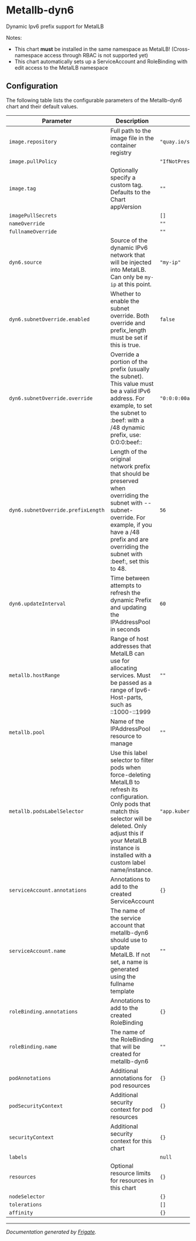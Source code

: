 
Metallb-dyn6
===========

Dynamic Ipv6 prefix support for MetalLB

Notes:
- This chart **must** be installed in the same namespace as MetalLB! (Cross-namespace access through RBAC is not supported yet)
- This chart automatically sets up a ServiceAccount and RoleBinding with edit access to the MetalLB namespace
## Configuration

The following table lists the configurable parameters of the Metallb-dyn6 chart and their default values.

| Parameter                | Description             | Default        |
| ------------------------ | ----------------------- | -------------- |
| `image.repository` | Full path to the image file in the container registry | `"quay.io/spacebird-dev/metallb-dyn6"` |
| `image.pullPolicy` |  | `"IfNotPresent"` |
| `image.tag` | Optionally specify a custom tag. Defaults to the Chart appVersion | `""` |
| `imagePullSecrets` |  | `[]` |
| `nameOverride` |  | `""` |
| `fullnameOverride` |  | `""` |
| `dyn6.source` | Source of the dynamic IPv6 network that will be injected into MetalLB. Can only be `my-ip` at this point. | `"my-ip"` |
| `dyn6.subnetOverride.enabled` | Whether to enable the subnet override. Both override and prefix_length must be set if this is true. | `false` |
| `dyn6.subnetOverride.override` | Override a portion of the prefix (usually the subnet). This value must be a valid IPv6 address. For example, to set the subnet to :beef: with a /48 dynamic prefix, use: 0:0:0:beef:: | `"0:0:0:00aa"` |
| `dyn6.subnetOverride.prefixLength` | Length of the original network prefix that should be preserved when overriding the subnet with --subnet-override. For example, if you have a /48 prefix and are overriding the subnet with :beef:, set this to 48. | `56` |
| `dyn6.updateInterval` | Time between attempts to refresh the dynamic Prefix and updating the IPAddressPool in seconds | `60` |
| `metallb.hostRange` | Range of host addresses that MetalLB can use for allocating services. Must be passed as a range of Ipv6-Host-parts, such as ::1000-::1999 | `""` |
| `metallb.pool` | Name of the IPAddressPool resource to manage | `""` |
| `metallb.podsLabelSelector` | Use this label selector to filter pods when force-deleting MetalLB to refresh its configuration. Only pods that match this selector will be deleted. Only adjust this if your MetalLB instance is installed with a custom label name/instance. | `"app.kubernetes.io/name=metallb,app.kubernetes.io/instance=metallb"` |
| `serviceAccount.annotations` | Annotations to add to the created ServiceAccount | `{}` |
| `serviceAccount.name` | The name of the service account that metallb-dyn6 should use to update MetalLB. If not set, a name is generated using the fullname template | `""` |
| `roleBinding.annotations` | Annotations to add to the created RoleBinding | `{}` |
| `roleBinding.name` | The name of the RoleBinding that will be created for metallb-dyn6 | `""` |
| `podAnnotations` | Additional annotations for pod resources | `{}` |
| `podSecurityContext` | Additional security context for pod resources | `{}` |
| `securityContext` | Additional security context for this chart | `{}` |
| `labels` |  | `null` |
| `resources` | Optional resource limits for resources in this chart | `{}` |
| `nodeSelector` |  | `{}` |
| `tolerations` |  | `[]` |
| `affinity` |  | `{}` |



---
_Documentation generated by [Frigate](https://frigate.readthedocs.io)._

